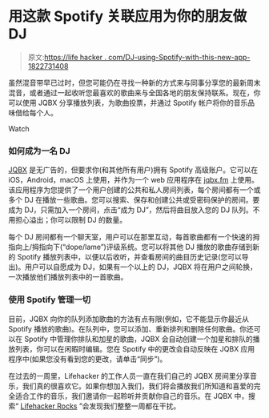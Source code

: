 # 用这款 Spotify 关联应用为你的朋友做 DJ

> 原文:[https://life hacker . com/DJ-using-Spotify-with-this-new-app-1822731408](https://lifehacker.com/dj-using-spotify-with-this-new-app-1822731408)

虽然混音带早已过时，但您可能仍在寻找一种新的方式来与同事分享您的最新周末混音，或者通过一起收听您最喜欢的歌曲来与全国各地的朋友保持联系。现在，你可以使用 JQBX 分享播放列表，为歌曲投票，并通过 Spotify 帐户将你的音乐品味借给每个人。

Watch

### **如何成为一名 DJ**

[JQBX](https://www.jqbx.fm/) 是无广告的，但要求你(和其他所有用户)拥有 Spotify 高级账户。它可以在 iOS，Android，macOS 上使用，并作为一个 web 应用程序在 [jqbx.fm](https://www.jqbx.fm/) 上使用。该应用程序为您提供了一个用户创建的公共和私人房间列表，每个房间都有一个或多个 DJ 在播放一些歌曲。您可以搜索、保存和创建公共或受密码保护的房间。要成为 DJ，只需加入一个房间，点击“成为 DJ”，然后将曲目放入您的 DJ 队列。不用担心溢出；你可以限制 DJ 的数量。

每个 DJ 房间都有一个聊天室，用户可以在那里互动，每首歌曲都有一个快速的拇指向上/拇指向下(“dope/lame”)评级系统。您可以将其他 DJ 播放的歌曲存储到新的 Spotify 播放列表中，以便以后收听，并查看房间的曲目历史记录(您可以导出)。用户可以自愿成为 DJ，如果有一个以上的 DJ，JQBX 将在用户之间轮换，一次播放他们播放列表中的一首歌曲。

### **使用 Spotify 管理一切**

目前，JQBX 向你的队列添加歌曲的方法有点有限(例如，它不能显示你最近从 Spotify 播放的歌曲)。在队列中，您可以添加、重新排列和删除任何歌曲。你还可以在 Spotify 中管理你排队和加星的歌曲，JQBX 会自动创建一个加星和排队的播放列表，你可以在闲暇时编辑。您在 Spotify 中的更改会自动反映在 JQBX 应用程序中(如果您没有看到您的更改，请单击“同步”)。

在过去的一周里，Lifehacker 的工作人员一直在我们自己的 JQBX 房间里分享音乐，我们真的很喜欢它。如果你想加入我们，我们将会播放我们所知道和喜爱的完全适合工作的音乐，我们邀请你一起聆听并贡献你自己的音乐。在 JQBX 中，搜索“ [Lifehacker Rocks](http://www.jqbx.fm/invite/room/lifehacker) ”会发现我们整整一周都在干扰。